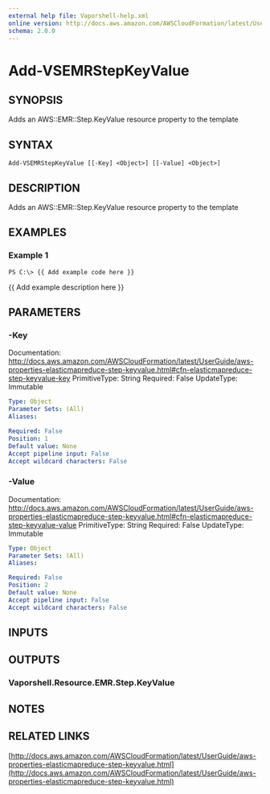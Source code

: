 ```yaml
---
external help file: Vaporshell-help.xml
online version: http://docs.aws.amazon.com/AWSCloudFormation/latest/UserGuide/aws-properties-elasticmapreduce-step-keyvalue.html
schema: 2.0.0
---
```


# Add-VSEMRStepKeyValue

## SYNOPSIS
Adds an AWS::EMR::Step.KeyValue resource property to the template

## SYNTAX

```
Add-VSEMRStepKeyValue [[-Key] <Object>] [[-Value] <Object>]
```

## DESCRIPTION
Adds an AWS::EMR::Step.KeyValue resource property to the template

## EXAMPLES

### Example 1
```
PS C:\> {{ Add example code here }}
```

{{ Add example description here }}

## PARAMETERS

### -Key
Documentation: http://docs.aws.amazon.com/AWSCloudFormation/latest/UserGuide/aws-properties-elasticmapreduce-step-keyvalue.html#cfn-elasticmapreduce-step-keyvalue-key
PrimitiveType: String
Required: False
UpdateType: Immutable

```yaml
Type: Object
Parameter Sets: (All)
Aliases: 

Required: False
Position: 1
Default value: None
Accept pipeline input: False
Accept wildcard characters: False
```

### -Value
Documentation: http://docs.aws.amazon.com/AWSCloudFormation/latest/UserGuide/aws-properties-elasticmapreduce-step-keyvalue.html#cfn-elasticmapreduce-step-keyvalue-value
PrimitiveType: String
Required: False
UpdateType: Immutable

```yaml
Type: Object
Parameter Sets: (All)
Aliases: 

Required: False
Position: 2
Default value: None
Accept pipeline input: False
Accept wildcard characters: False
```

## INPUTS

## OUTPUTS

### Vaporshell.Resource.EMR.Step.KeyValue

## NOTES

## RELATED LINKS

[http://docs.aws.amazon.com/AWSCloudFormation/latest/UserGuide/aws-properties-elasticmapreduce-step-keyvalue.html](http://docs.aws.amazon.com/AWSCloudFormation/latest/UserGuide/aws-properties-elasticmapreduce-step-keyvalue.html)

